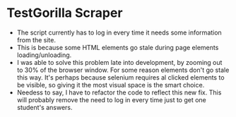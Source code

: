 # TestGorilla Scraper

- The script currently has to log in every time it needs some information from the site.
- This is because some HTML elements go stale during page elements loading/unloading.
- I was able to solve this problem late into development, by zooming out to 30% of the browser window. For some reason elements don't go stale this way. It's perhaps because selenium requires al clicked elements to be visible, so giving it the most visual space is the smart choice.
- Needess to say, I have to refactor the code to reflect this new fix. This will probably remove the need to log in every time just to get one student's answers.